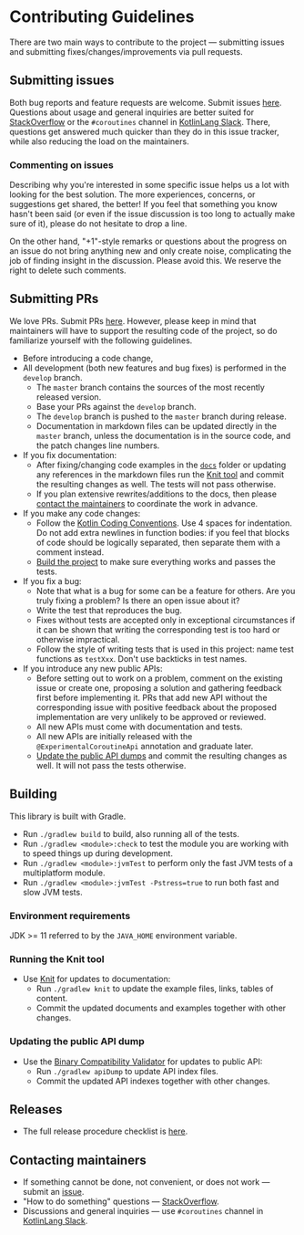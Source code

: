 # Contributing Guidelines

There are two main ways to contribute to the project &mdash; submitting issues and submitting 
fixes/changes/improvements via pull requests.

## Submitting issues

Both bug reports and feature requests are welcome.
Submit issues [here](https://github.com/Kotlin/kotlinx.coroutines/issues).
Questions about usage and general inquiries are better suited for [StackOverflow](https://stackoverflow.com)
or the `#coroutines` channel in [KotlinLang Slack](https://surveys.jetbrains.com/s3/kotlin-slack-sign-up).
There, questions get answered much quicker than they do in this issue tracker,
while also reducing the load on the maintainers.

### Commenting on issues

Describing why you're interested in some specific issue helps us a lot with looking for the best solution.
The more experiences, concerns, or suggestions get shared, the better!
If you feel that something you know hasn't been said (or even if the issue discussion is too long to actually
make sure of it), please do not hesitate to drop a line.

On the other hand, "+1"-style remarks or questions about the progress on an issue do not bring anything new
and only create noise, complicating the job of finding insight in the discussion.
Please avoid this. We reserve the right to delete such comments.

## Submitting PRs

We love PRs. Submit PRs [here](https://github.com/Kotlin/kotlinx.coroutines/pulls).
However, please keep in mind that maintainers will have to support the resulting code of the project,
so do familiarize yourself with the following guidelines. 

* Before introducing a code change,
* All development (both new features and bug fixes) is performed in the `develop` branch.
  * The `master` branch contains the sources of the most recently released version.
  * Base your PRs against the `develop` branch.
  * The `develop` branch is pushed to the `master` branch during release.
  * Documentation in markdown files can be updated directly in the `master` branch, 
    unless the documentation is in the source code, and the patch changes line numbers.
* If you fix documentation:
  * After fixing/changing code examples in the [`docs`](docs) folder or updating any references in the markdown files
    run the [Knit tool](#running-the-knit-tool) and commit the resulting changes as well. 
    The tests will not pass otherwise.
  * If you plan extensive rewrites/additions to the docs, then please [contact the maintainers](#contacting-maintainers)
    to coordinate the work in advance.
* If you make any code changes:
  * Follow the [Kotlin Coding Conventions](https://kotlinlang.org/docs/reference/coding-conventions.html). 
    Use 4 spaces for indentation.
    Do not add extra newlines in function bodies: if you feel that blocks of code should be logically separated,
    then separate them with a comment instead.
  * [Build the project](#building) to make sure everything works and passes the tests.
* If you fix a bug:
  * Note that what is a bug for some can be a feature for others.
    Are you truly fixing a problem? Is there an open issue about it?
  * Write the test that reproduces the bug.
  * Fixes without tests are accepted only in exceptional circumstances if it can be shown that writing the 
    corresponding test is too hard or otherwise impractical.
  * Follow the style of writing tests that is used in this project: 
    name test functions as `testXxx`. Don't use backticks in test names.
* If you introduce any new public APIs:
  * Before setting out to work on a problem, comment on the existing issue or create one,
    proposing a solution and gathering feedback first before implementing it.
    PRs that add new API without the corresponding issue with positive feedback about the proposed implementation are
    very unlikely to be approved or reviewed.
  * All new APIs must come with documentation and tests.
  * All new APIs are initially released with the `@ExperimentalCoroutineApi` annotation and graduate later.
  * [Update the public API dumps](#updating-the-public-api-dump) and commit the resulting changes as well. 
    It will not pass the tests otherwise.

## Building

This library is built with Gradle. 

* Run `./gradlew build` to build, also running all of the tests.
* Run `./gradlew <module>:check` to test the module you are working with to speed
  things up during development.
* Run `./gradlew <module>:jvmTest` to perform only the fast JVM tests of a multiplatform module.
* Run `./gradlew <module>:jvmTest -Pstress=true` to run both fast and slow JVM tests.

### Environment requirements

JDK >= 11 referred to by the `JAVA_HOME` environment variable.

### Running the Knit tool

* Use [Knit](https://github.com/Kotlin/kotlinx-knit/blob/main/README.md) for updates to documentation:
  * Run `./gradlew knit` to update the example files, links, tables of content.
  * Commit the updated documents and examples together with other changes.

### Updating the public API dump

* Use the [Binary Compatibility Validator](https://github.com/Kotlin/binary-compatibility-validator/blob/master/README.md) for updates to public API:
  * Run `./gradlew apiDump` to update API index files. 
  * Commit the updated API indexes together with other changes.

## Releases

* The full release procedure checklist is [here](RELEASE.md).

## Contacting maintainers

* If something cannot be done, not convenient, or does not work &mdash; submit an [issue](#submitting-issues).
* "How to do something" questions &mdash; [StackOverflow](https://stackoverflow.com).
* Discussions and general inquiries &mdash; use `#coroutines` channel in [KotlinLang Slack](https://kotl.in/slack).
